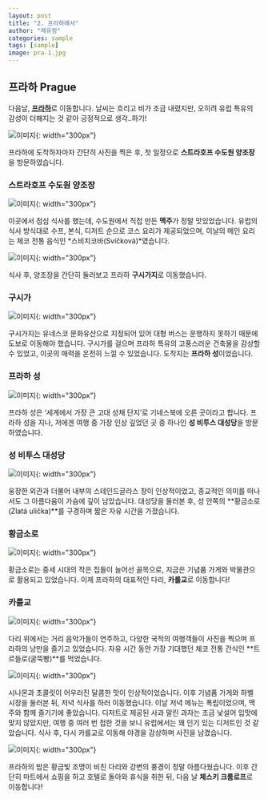 ```yaml
---
layout: post
title: "2. 프라하에서"
author: "채유정"
categories: sample
tags: [sample]
image: pra-1.jpg
---
```


## 프라하 Prague

다음날, [**프라하**](https://travel.naver.com/overseas/CZPRG274707/city/summary)로 이동합니다. 날씨는 흐리고 비가 조금 내렸지만, 오히려 유럽 특유의 감성이 더해지는 것 같아 긍정적으로 생각..하기!

![이미지](/assets/img/buda-2.jpg "풍경"){: width="300px"}

프라하에 도착하자마자 간단히 사진을 찍은 후, 첫 일정으로 **스트라호프 수도원 양조장**을 방문하였습니다.

### 스트라호프 수도원 양조장

![이미지](/assets/img/buda-2.jpg "양조장"){: width="300px"}

이곳에서 점심 식사를 했는데, 수도원에서 직접 만든 **맥주**가 정말 맛있었습니다. 유럽의 식사 방식대로 수프, 본식, 디저트 순으로 코스 요리가 제공되었으며, 이날의 메인 요리는 체코 전통 음식인 *스비치코바(Svíčková)*였습니다.

![이미지](/assets/img/buda-2.jpg "식사사진"){: width="300px"}

식사 후, 양조장을 간단히 둘러보고 프라하 **구시가지**로 이동했습니다.

### 구시가

![이미지](/assets/img/buda-2.jpg "구시가"){: width="300px"}

구시가지는 유네스코 문화유산으로 지정되어 있어 대형 버스는 운행하지 못하기 때문에 도보로 이동해야 했습니다. 구시가를 걸으며 프라하 특유의 고풍스러운 건축물을 감상할 수 있었고, 이곳의 매력을 온전히 느낄 수 있었습니다. 도착지는 **프라하 성**이었습니다.

### 프라하 성

![이미지](/assets/img/buda-2.jpg "프라하 성"){: width="300px"}

프라하 성은 ‘세계에서 가장 큰 고대 성채 단지’로 기네스북에 오른 곳이라고 합니다. 프라하 성을 지나, 저에겐 여행 중 가장 인상 깊었던 곳 중 하나인 **성 비투스 대성당**을 방문하였습니다.

### 성 비투스 대성당

![이미지](/assets/img/buda-2.jpg "성 비투스 대성당"){: width="300px"}

웅장한 외관과 더불어 내부의 스테인드글라스 창이 인상적이었고, 종교적인 의미를 떠나서도 그 아름다움이 가슴에 깊이 남았습니다. 대성당을 둘러본 후, 성 안쪽의 **황금소로(Zlatá ulička)**를 구경하며 짧은 자유 시간을 가졌습니다.

### 황금소로

![이미지](/assets/img/buda-2.jpg "황금소로"){: width="300px"}

황금소로는 중세 시대의 작은 집들이 늘어선 골목으로, 지금은 기념품 가게와 박물관으로 활용되고 있었습니다. 이제 프라하의 대표적인 다리, **카를교**로 이동합니다!

### 카를교

![이미지](/assets/img/buda-2.jpg "카를교"){: width="300px"}

다리 위에서는 거리 음악가들이 연주하고, 다양한 국적의 여행객들이 사진을 찍으며 프라하의 낭만을 즐기고 있었습니다. 자유 시간 동안 가장 기대했던 체코 전통 간식인 **트르들로(굴뚝빵)**를 먹었습니다.

![이미지](/assets/img/buda-2.jpg "트르들로"){: width="300px"}

시나몬과 초콜릿이 어우러진 달콤한 맛이 인상적이었습니다. 이후 기념품 가게와 하벨 시장을 둘러본 뒤, 저녁 식사를 하러 이동했습니다. 이날 저녁 메뉴는 폭립이었으며, 맥주와 함께 즐기기에 좋았습니다. 디저트로 제공된 사과 말린 과자는 조금 낯설어 입맛에 맞지 않았지만, 여행 중 여러 번 접한 것을 보니 유럽에서는 꽤 인기 있는 디저트인 것 같았습니다. 식사 후, 다시 카를교로 이동해 야경을 감상하며 사진을 남겼습니다.

![이미지](/assets/img/buda-2.jpg "카를교야경"){: width="300px"}

프라하의 밤은 황금빛 조명이 비친 다리와 강변의 풍경이 정말 아름다웠습니다. 이후 간단히 마트에서 쇼핑을 하고 호텔로 돌아와 휴식을 취한 뒤, 다음 날 **체스키 크룸로프**로 이동합니다!
